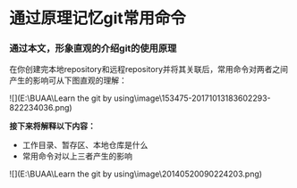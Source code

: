 # 通过原理记忆git常用命令

### 通过本文，形象直观的介绍git的使用原理

在你创建完本地repository和远程repository并将其关联后，常用命令对两者之间产生的影响可从下图直观的理解：

![](E:\BUAA\Learn the git by using\image\153475-20171013183602293-822234036.png)

**接下来将解释以下内容：**

- 工作目录、暂存区、本地仓库是什么
- 常用命令对以上三者产生的影响

![](E:\BUAA\Learn the git by using\image\20140520090224203.png)